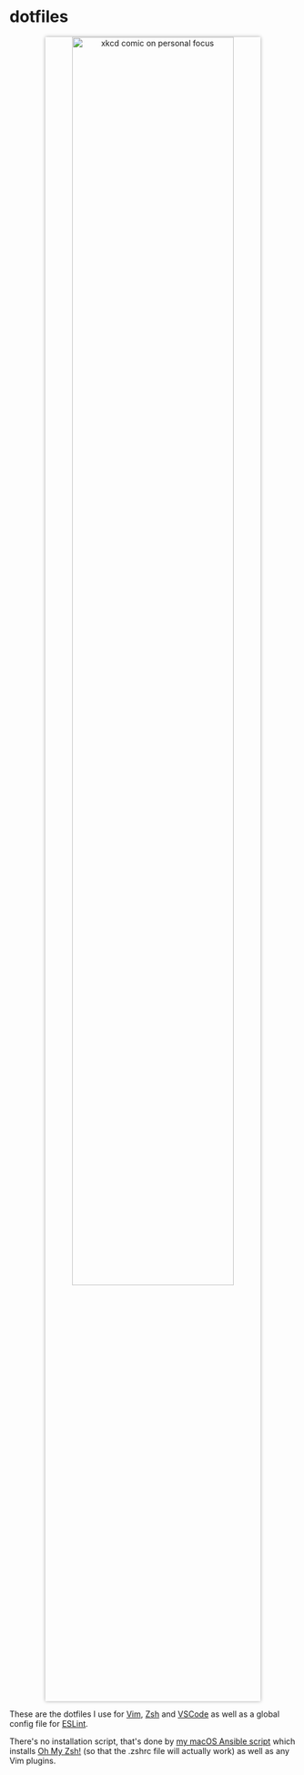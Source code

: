 # dotfiles

<p align="center">
  <img 
    src="https://imgs.xkcd.com/comics/focus_knob_2x.png" 
    width="75%" 
    alt="xkcd comic on personal focus" 
    style="box-shadow: 0 0 6px 0 rgba(0,0,0,0.35)"
  />
</p>

These are the dotfiles I use for [Vim](http://www.vim.org/), 
[Zsh](https://www.zsh.org/) and [VSCode](https://code.visualstudio.com/) 
as well as a global config file for [ESLint](https://eslint.org/).

There's no installation script, that's done by 
[my macOS Ansible script](https://github.com/ptibbetts/macOS) 
which installs [Oh My Zsh!](https://github.com/robbyrussell/oh-my-zsh) 
(so that the .zshrc file will actually work) as well as any Vim plugins.